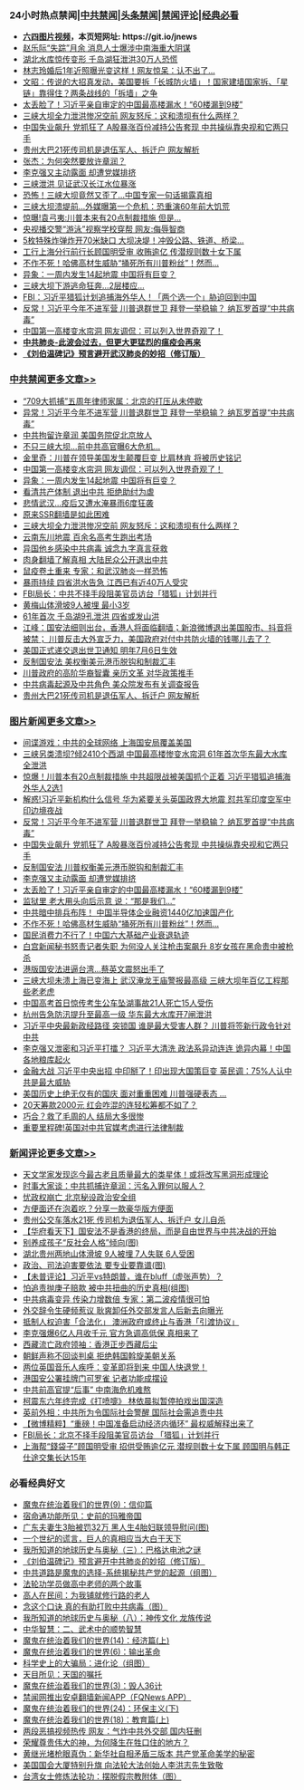 <div id="tt">
<h3>24小时热点禁闻|<a href="#%E4%B8%AD%E5%85%B1%E7%A6%81%E9%97%BB%E6%9B%B4%E5%A4%9A%E6%96%87%E7%AB%A0">中共禁闻</a>|<a href="#%E5%9B%BE%E7%89%87%E6%96%B0%E9%97%BB%E6%9B%B4%E5%A4%9A%E6%96%87%E7%AB%A0">头条禁闻</a>|<a href="#%E6%96%B0%E9%97%BB%E8%AF%84%E8%AE%BA%E6%9B%B4%E5%A4%9A%E6%96%87%E7%AB%A0">禁闻评论|<a href="#%E5%BF%85%E7%9C%8B%E7%BB%8F%E5%85%B8%E5%A5%BD%E6%96%87">经典必看</a></h3>
<ul>
<li><b><a href="http://d1.bdrive.tk/64.mp4" target="_blank">六四图片视频</a>，本页短网址: https://git.io/jnews</b></li>
<li><a href="https://github.com/fqnews/bnews/blob/master/cbnews/20200708/1357407.md">赵乐际“失踪”月余 消息人士爆涉中南海重大阴谋</a></li>
<li><a href="https://github.com/fqnews/bnews/blob/master/cbnews/20200708/1357317.md">湖北水库惊传变形 千岛湖狂泄洪30万人恐慌</a></li>
<li><a href="https://github.com/fqnews/bnews/blob/master/yule/20200708/1357312.md">林志玲婚后1年近照曝光变这样！网友惊呆：认不出了…</a></li>
<li><a href="https://github.com/fqnews/bnews/blob/master/cbnews/20200708/1357359.md">文昭：传说的大招真发动，美国要拆「长城防火墙」！国家建墙国家拆、「星链」靠得住？两条战线的「拆墙」之争</a></li>
<li><a href="https://github.com/fqnews/bnews/blob/master/topimagenews/20200708/1357554.md">太丢脸了！习近平亲自审定的中国最高楼漏水！“60楼漏到9楼”</a></li>
<li><a href="https://github.com/fqnews/bnews/blob/master/cbnews/20200708/1357581.md">三峡大坝全力泄洪惨况空前 网友怒斥：这和溃坝有什么两样？</a></li>
<li><a href="https://github.com/fqnews/bnews/blob/master/topimagenews/20200708/1357633.md">中国失业飙升 党抓狂了 A股暴涨百份减持公告套现 中共操纵靠央视和它两只手</a></li>
<li><a href="https://github.com/fqnews/bnews/blob/master/cbnews/20200708/1357485.md">贵州大巴21死传司机是退伍军人、拆迁户 网友解析</a></li>
<li><a href="https://github.com/fqnews/bnews/blob/master/baitai/20200708/1357457.md">张杰：为何突然要放许章润？</a></li>
<li><a href="https://github.com/fqnews/bnews/blob/master/topimagenews/20200708/1357565.md">李克强又主动露面 却遭党媒排挤</a></li>
<li><a href="https://github.com/fqnews/bnews/blob/master/cbnews/20200708/1357334.md">三峡泄洪 见证武汉长江水位暴涨</a></li>
<li><a href="https://github.com/fqnews/bnews/blob/master/cnnews/20200708/1357601.md">恐怖！三峡大坝竟然又歪了…中国专家一句话揭露真相</a></li>
<li><a href="https://github.com/fqnews/bnews/blob/master/cnnews/20200708/1357593.md">三峡大坝溃堤前…外媒曝第一个危机：恐重演60年前大饥荒</a></li>
<li><a href="https://github.com/fqnews/bnews/blob/master/cbnews/20200708/1357472.md">惊曝!袁弓夷:川普本来有20点制裁措施 但是...</a></li>
<li><a href="https://github.com/fqnews/bnews/blob/master/cbnews/20200708/1357471.md">央视播交警“游泳”视察学校穿帮 网友:侮辱智商</a></li>
<li><a href="https://github.com/fqnews/bnews/blob/master/lifebaike/20200708/1357514.md">5枚特殊炸弹炸开70米缺口 大坝决堤！冲毁公路、铁道、桥梁… </a></li>
<li><a href="https://github.com/fqnews/bnews/blob/master/cnnews/20200708/1357329.md">工行上海分行前行长顾国明受审 收贿逾亿 传潜规则数十女下属</a></li>
<li><a href="https://github.com/fqnews/bnews/blob/master/topimagenews/20200708/1357429.md">不作不死！哈佛高材生威胁“捅死所有川普粉丝”！然而…</a></li>
<li><a href="https://github.com/fqnews/bnews/blob/master/cbnews/20200708/1357609.md">异象：一周内发生14起地震 中国将有巨变？</a></li>
<li><a href="https://github.com/fqnews/bnews/blob/master/cnnews/20200708/1357414.md">三峡大坝下游逃命狂奔…2层楼应…</a></li>
<li><a href="https://github.com/fqnews/bnews/blob/master/cbnews/20200708/1357397.md">FBI：习近平猎狐计划追捕海外华人！「两个选一个」胁迫回到中国</a></li>
<li><a href="https://github.com/fqnews/bnews/blob/master/topimagenews/20200708/1357682.md">反常！习近平今年不进军营 川普退群世卫 拜登一举稳输？ 纳瓦罗首提“中共病毒”</a></li>
<li><a href="https://github.com/fqnews/bnews/blob/master/cbnews/20200708/1357610.md">中国第一高楼变水帘洞 网友调侃：可以列入世界奇观了！</a></li>
<li><b><a href="https://github.com/fqnews/bnews/blob/master/comments/20200211/1275071.md" target="_blank">中共肺炎-此波会过去，但更大更猛烈的瘟疫会再来</a></b></li>
<li><b><a href="https://github.com/fqnews/bnews/blob/master/comments/20200207/1272816.md" target="_blank">《刘伯温碑记》预言避开武汉肺炎的妙招（修订版）</a></b></li>
</ul>
</div>

<div class="catlist">
<h3><a href="https://github.com/fqnews/bnews/blob/master/cbnews/" target="_blank">中共禁闻</a><span><a href="https://github.com/fqnews/bnews/blob/master/cbnews/" target="_blank" rel="nofollow">更多文章>></a></span></h3>
<ul>
<li><a href="https://github.com/fqnews/bnews/blob/master/cbnews/20200708/1357735.md" target="_blank">“709大抓捕”五周年律师家属：北京的打压从未停歇</a></li>
<li><a href="https://github.com/fqnews/bnews/blob/master/cbnews/20200708/1357690.md" target="_blank">异常！习近平今年不进军营 川普退群世卫 拜登一举稳输？ 纳瓦罗首提“中共病毒”</a></li>
<li><a href="https://github.com/fqnews/bnews/blob/master/cbnews/20200708/1357662.md" target="_blank">中共拘留许章润 美国务院促北京放人</a></li>
<li><a href="https://github.com/fqnews/bnews/blob/master/cbnews/20200708/1357616.md" target="_blank">不只三峡大坝&#8230;前中共高官曝6大危机…</a></li>
<li><a href="https://github.com/fqnews/bnews/blob/master/cbnews/20200708/1357611.md" target="_blank">金里奇：川普在领导美国发生颠覆巨变 比肩林肯 将被历史铭记</a></li>
<li><a href="https://github.com/fqnews/bnews/blob/master/cbnews/20200708/1357610.md" target="_blank">中国第一高楼变水帘洞 网友调侃：可以列入世界奇观了！</a></li>
<li><a href="https://github.com/fqnews/bnews/blob/master/cbnews/20200708/1357609.md" target="_blank">异象：一周内发生14起地震 中国将有巨变？</a></li>
<li><a href="https://github.com/fqnews/bnews/blob/master/cbnews/20200708/1357596.md" target="_blank">看清共产体制 退出中共 拒绝助纣为虐</a></li>
<li><a href="https://github.com/fqnews/bnews/blob/master/cbnews/20200708/1357586.md" target="_blank">悲情武汉…疫后又遭水淹暴雨6度狂袭</a></li>
<li><a href="https://github.com/fqnews/bnews/blob/master/cbnews/20200708/1357583.md" target="_blank">原来SSR翻墙是如此困难</a></li>
<li><a href="https://github.com/fqnews/bnews/blob/master/cbnews/20200708/1357581.md" target="_blank">三峡大坝全力泄洪惨况空前 网友怒斥：这和溃坝有什么两样？</a></li>
<li><a href="https://github.com/fqnews/bnews/blob/master/cbnews/20200708/1357566.md" target="_blank">云南东川地震 百余名高考生跑出考场</a></li>
<li><a href="https://github.com/fqnews/bnews/blob/master/cbnews/20200708/1357545.md" target="_blank">异国他乡感染中共病毒 诚念九字真言获救</a></li>
<li><a href="https://github.com/fqnews/bnews/blob/master/cbnews/20200708/1357547.md" target="_blank">肉身翻墙了解真相 大陆民众公开退出中共</a></li>
<li><a href="https://github.com/fqnews/bnews/blob/master/cbnews/20200708/1357553.md" target="_blank">鼠疫卷土重来 专家：和武汉肺炎一样恐怖</a></li>
<li><a href="https://github.com/fqnews/bnews/blob/master/cbnews/20200708/1357557.md" target="_blank">暴雨持续 四省洪水告急 江西已有近40万人受灾</a></li>
<li><a href="https://github.com/fqnews/bnews/blob/master/cbnews/20200708/1357550.md" target="_blank">FBI局长：中共不择手段阻美官员访台「猎狐」计划并行</a></li>
<li><a href="https://github.com/fqnews/bnews/blob/master/cbnews/20200708/1357549.md" target="_blank">黄梅山体滑坡9人被埋 最小3岁</a></li>
<li><a href="https://github.com/fqnews/bnews/blob/master/cbnews/20200708/1357548.md" target="_blank">61年首次 千岛湖9孔泄洪 四省或发山洪</a></li>
<li><a href="https://github.com/fqnews/bnews/blob/master/cbnews/20200708/1357510.md" target="_blank">江峰：国安法细则出台，香港人将面临翻墙；新浪微博退出美国股市、抖音将被禁； 川普反击大外宣乏力，美国政府对付中共防火墙的钱哪儿去了？</a></li>
<li><a href="https://github.com/fqnews/bnews/blob/master/cbnews/20200708/1357492.md" target="_blank">美国正式递交退出世卫通知 明年7月6日生效</a></li>
<li><a href="https://github.com/fqnews/bnews/blob/master/cbnews/20200708/1357489.md" target="_blank">反制国安法 美权衡美元港币脱钩和制裁汇丰</a></li>
<li><a href="https://github.com/fqnews/bnews/blob/master/cbnews/20200708/1357488.md" target="_blank">川普政府的高阶华裔智囊 亲历文革 对华政策推手</a></li>
<li><a href="https://github.com/fqnews/bnews/blob/master/cbnews/20200708/1357486.md" target="_blank">中共病毒起源及中共角色 美众院发布有关调查报告</a></li>
<li><a href="https://github.com/fqnews/bnews/blob/master/cbnews/20200708/1357485.md" target="_blank">贵州大巴21死传司机是退伍军人、拆迁户 网友解析</a></li>

</ul>
</div>
<div class="catlist">
<h3><a href="https://github.com/fqnews/bnews/blob/master/topimagenews/" target="_blank">图片新闻</a><span><a href="https://github.com/fqnews/bnews/blob/master/topimagenews/" target="_blank" rel="nofollow">更多文章>></a></span></h3>
<ul>
<li><a href="https://github.com/fqnews/bnews/blob/master/topimagenews/20200709/1357813.md" target="_blank">间谍游戏：中共的全球网络 上海国安局覆盖美国</a></li>
<li><a href="https://github.com/fqnews/bnews/blob/master/topimagenews/20200708/1357792.md" target="_blank">三峡另类溃坝?倾2410个西湖 中国最高楼惨变水帘洞 61年首次华东最大水库全泄洪</a></li>
<li><a href="https://github.com/fqnews/bnews/blob/master/topimagenews/20200708/1357762.md" target="_blank">惊爆！川普本有20点制裁措施 中共超限战被美国抓个正着 习近平猎狐追捕海外华人2选1</a></li>
<li><a href="https://github.com/fqnews/bnews/blob/master/topimagenews/20200708/1357753.md" target="_blank">解惑!习近平新机构什么信号 华为紧要关头英国政界大地震 怼共军印度空军中印边境夜战</a></li>
<li><a href="https://github.com/fqnews/bnews/blob/master/topimagenews/20200708/1357682.md" target="_blank">反常！习近平今年不进军营 川普退群世卫 拜登一举稳输？ 纳瓦罗首提“中共病毒”</a></li>
<li><a href="https://github.com/fqnews/bnews/blob/master/topimagenews/20200708/1357633.md" target="_blank">中国失业飙升 党抓狂了 A股暴涨百份减持公告套现 中共操纵靠央视和它两只手</a></li>
<li><a href="https://github.com/fqnews/bnews/blob/master/topimagenews/20200708/1357608.md" target="_blank">反制国安法 川普权衡美元港币脱钩和制裁汇丰</a></li>
<li><a href="https://github.com/fqnews/bnews/blob/master/topimagenews/20200708/1357565.md" target="_blank">李克强又主动露面 却遭党媒排挤</a></li>
<li><a href="https://github.com/fqnews/bnews/blob/master/topimagenews/20200708/1357554.md" target="_blank">太丢脸了！习近平亲自审定的中国最高楼漏水！“60楼漏到9楼”</a></li>
<li><a href="https://github.com/fqnews/bnews/blob/master/topimagenews/20200708/1357528.md" target="_blank">监狱里 老大用头向后示意 说：“那是我们&#8230;”</a></li>
<li><a href="https://github.com/fqnews/bnews/blob/master/topimagenews/20200708/1357527.md" target="_blank">中共暗中排兵布阵！ 中国半导体企业融资1440亿加速国产化</a></li>
<li><a href="https://github.com/fqnews/bnews/blob/master/topimagenews/20200708/1357429.md" target="_blank">不作不死！哈佛高材生威胁“捅死所有川普粉丝”！然而…</a></li>
<li><a href="https://github.com/fqnews/bnews/blob/master/topimagenews/20200708/1357406.md" target="_blank">国民消费力不行了！中国六大基础产业衰退轨迹</a></li>
<li><a href="https://github.com/fqnews/bnews/blob/master/topimagenews/20200708/1357366.md" target="_blank">白宫新闻秘书怒责记者失职 为何没人关注枪击案飙升 8岁女孩在黑命贵中被枪杀</a></li>
<li><a href="https://github.com/fqnews/bnews/blob/master/topimagenews/20200707/1357259.md" target="_blank">港版国安法进逼台湾&#8230;蔡英文震怒出手了</a></li>
<li><a href="https://github.com/fqnews/bnews/blob/master/topimagenews/20200707/1357254.md" target="_blank">三峡大坝未溃上海已变海上 武汉淹龙王庙警报最高级 三峡大坝年百亿工程那些老老虎</a></li>
<li><a href="https://github.com/fqnews/bnews/blob/master/topimagenews/20200707/1357206.md" target="_blank">中国高考首日惊传考生公车坠湖事故21人死亡15人受伤</a></li>
<li><a href="https://github.com/fqnews/bnews/blob/master/topimagenews/20200707/1357180.md" target="_blank">杭州告急防汛提升至最高一级 华东最大水库开7闸泄洪</a></li>
<li><a href="https://github.com/fqnews/bnews/blob/master/topimagenews/20200707/1357162.md" target="_blank">习近平中央最新政经路径 突锁国 谁是最大受害人群？ 川普将签新行政令针对中共</a></li>
<li><a href="https://github.com/fqnews/bnews/blob/master/topimagenews/20200707/1357082.md" target="_blank">李克强又泄密和习近平打擂？ 习近平大清洗 政法系异动连连 诡异内幕！中国各地粮库起火</a></li>
<li><a href="https://github.com/fqnews/bnews/blob/master/topimagenews/20200707/1357068.md" target="_blank">金融大战 习近平中央出招 中印掰了！印出现大国策巨变 英民调：75%人认中共是最大威胁</a></li>
<li><a href="https://github.com/fqnews/bnews/blob/master/topimagenews/20200707/1357047.md" target="_blank">美国历史上绝无仅有的国庆 面对重重困难 川普强硬表态 …</a></li>
<li><a href="https://github.com/fqnews/bnews/blob/master/topimagenews/20200707/1357033.md" target="_blank">20天筹款2000元 红会咋混的连轻松筹都不如了？</a></li>
<li><a href="https://github.com/fqnews/bnews/blob/master/topimagenews/20200707/1357017.md" target="_blank">巧合？救了毛周的人 结局大多很惨</a></li>
<li><a href="https://github.com/fqnews/bnews/blob/master/topimagenews/20200707/1356924.md" target="_blank">重要里程碑!英国对中共官媒考虑进行法律制裁</a></li>

</ul>
</div>
<div class="catlist">
<h3><a href="https://github.com/fqnews/bnews/blob/master/comments/" target="_blank">新闻评论</a><span><a href="https://github.com/fqnews/bnews/blob/master/comments/" target="_blank" rel="nofollow">更多文章>></a></span></h3>
<ul>
<li><a href="https://github.com/fqnews/bnews/blob/master/comments/20200708/1357771.md" target="_blank">天文学家发现迄今最古老且质量最大的类星体！或将改写黑洞形成理论</a></li>
<li><a href="https://github.com/fqnews/bnews/blob/master/comments/20200708/1357770.md" target="_blank">时事大家谈：中共抓捕许章润：污名入罪何以服人？</a></li>
<li><a href="https://github.com/fqnews/bnews/blob/master/comments/20200708/1357755.md" target="_blank">忧政权崩亡 北京秘设政治安全组</a></li>
<li><a href="https://github.com/fqnews/bnews/blob/master/comments/20200708/1357754.md" target="_blank">方便面还在泡着吃？分享一款豪华版方便面</a></li>
<li><a href="https://github.com/fqnews/bnews/blob/master/comments/20200708/1357748.md" target="_blank">贵州公交车落水21死 传司机为退伍军人、拆迁户 女儿自杀</a></li>
<li><a href="https://github.com/fqnews/bnews/blob/master/comments/20200708/1357733.md" target="_blank">【华府看天下】国安法不是香港的终局，而是自由世界与中共决战的开始</a></li>
<li><a href="https://github.com/fqnews/bnews/blob/master/comments/20200708/1357726.md" target="_blank">别养成孩子“反社会人格”倾向(图)</a></li>
<li><a href="https://github.com/fqnews/bnews/blob/master/comments/20200708/1357716.md" target="_blank">湖北贵州两地山体滑坡 9人被埋 7人失联 6人受困</a></li>
<li><a href="https://github.com/fqnews/bnews/blob/master/comments/20200708/1357715.md" target="_blank">政治、司法迫害要依法 要专业要靠谱(图)</a></li>
<li><a href="https://github.com/fqnews/bnews/blob/master/comments/20200708/1357701.md" target="_blank">【未普评论】习近平vs特朗普，谁在bluff（虚张声势）？</a></li>
<li><a href="https://github.com/fqnews/bnews/blob/master/comments/20200708/1357696.md" target="_blank">怕追责抛庚子赔款 被中共扭曲的历史真相(组图)</a></li>
<li><a href="https://github.com/fqnews/bnews/blob/master/comments/20200708/1357693.md" target="_blank">中共病毒变异 传染力增数倍 专家：第二波疫情很可怕</a></li>
<li><a href="https://github.com/fqnews/bnews/blob/master/comments/20200708/1357687.md" target="_blank">外交辞令生硬频惹议 耿爽卸任外交部发言人后新去向曝光</a></li>
<li><a href="https://github.com/fqnews/bnews/blob/master/comments/20200708/1357679.md" target="_blank">抵制人权迫害「合法化」 澳洲政府或终止与香港「引渡协议」</a></li>
<li><a href="https://github.com/fqnews/bnews/blob/master/comments/20200708/1357670.md" target="_blank">李克强爆6亿人月收千元 官方急调高低保 真相来了</a></li>
<li><a href="https://github.com/fqnews/bnews/blob/master/comments/20200708/1357634.md" target="_blank">西藏流亡政府领袖：香港正步西藏后尘</a></li>
<li><a href="https://github.com/fqnews/bnews/blob/master/comments/20200708/1357618.md" target="_blank">朝鲜声称不回谈判桌  拒绝韩国斡旋美朝关系</a></li>
<li><a href="https://github.com/fqnews/bnews/blob/master/comments/20200708/1357612.md" target="_blank">两位英国音乐人疾呼：变革即将到来 中国人快退党！</a></li>
<li><a href="https://github.com/fqnews/bnews/blob/master/comments/20200708/1357606.md" target="_blank">港国安公署挂牌门可罗雀 记者功能成摆设</a></li>
<li><a href="https://github.com/fqnews/bnews/blob/master/comments/20200708/1357604.md" target="_blank">中共前高官提“后事” 中南海危机难熬</a></li>
<li><a href="https://github.com/fqnews/bnews/blob/master/comments/20200708/1357602.md" target="_blank">柯震东六年终完成《打喷嚏》 林依晨拟暂停拍戏出国深造</a></li>
<li><a href="https://github.com/fqnews/bnews/blob/master/comments/20200708/1357595.md" target="_blank">英前外相：中共所为令国际社会警醒  国际社会需追责中共</a></li>
<li><a href="https://github.com/fqnews/bnews/blob/master/comments/20200708/1357569.md" target="_blank">【微博精粹】“重磅！中国准备启动经济内循环” 最权威解释出来了</a></li>
<li><a href="https://github.com/fqnews/bnews/blob/master/comments/20200708/1357523.md" target="_blank">FBI局长：北京不择手段阻美官员访台 「猎狐」计划并行</a></li>
<li><a href="https://github.com/fqnews/bnews/blob/master/comments/20200708/1357519.md" target="_blank">上海帮“錢袋子”顾国明受审 招供受贿逾亿元 潜规则数十女下属 顾国明与韩正仕途交集长达15年</a></li>

</ul>
</div>

<div class="catlist">
<h3>必看经典好文</h3>
<ul>
<li><a href="https://github.com/fqnews/bnews/blob/master/topimagenews/20180529/949649.md" target="_blank">魔鬼在统治着我们的世界(9)：信仰篇</a></li>
<li><a href="https://github.com/fqnews/bnews/blob/master/cbnews/20180711/970353.md" target="_blank">宿命通功能所见：史前的玛雅帝国</a></li>
<li><a href="https://github.com/fqnews/bnews/blob/master/cbnews/20200611/1343037.md" target="_blank">广东夫妻生3胎被罚32万 黑人生4胎妇联领导慰问(图)</a></li>
<li><a href="https://github.com/fqnews/bnews/blob/master/comments/20200621/1348067.md" target="_blank">一个世纪的谎言，巨人的真相应当大白于天下</a></li>
<li><a href="https://github.com/fqnews/bnews/blob/master/tculture/xiulian/20170726/797589.md" target="_blank">我所知道的地球历史与奥秘（三）：巴格达电池之谜</a></li>
<li><a href="https://github.com/fqnews/bnews/blob/master/comments/20200207/1272816.md" target="_blank">《刘伯温碑记》预言避开中共肺炎的妙招（修订版）</a></li>
<li><a href="https://github.com/fqnews/bnews/blob/master/comments/20181209/1044543.md" target="_blank">中共道路是魔鬼的选择-系统揭秘共产党的起源（组图）</a></li>
<li><a href="https://github.com/fqnews/bnews/blob/master/comments/20200629/1352533.md" target="_blank">法轮功学员做高中老师的两个故事</a></li>
<li><a href="https://github.com/fqnews/bnews/blob/master/tculture/20121023/72121.md" target="_blank">高人在民间：为我铺就修行路的老人</a></li>
<li><a href="https://github.com/fqnews/bnews/blob/master/comments/20200707/1357090.md" target="_blank">念这个口诀 真的有助打败中共病毒（图）</a></li>
<li><a href="https://github.com/fqnews/bnews/blob/master/topimagenews/20180225/905380.md" target="_blank">我所知道的地球历史与奥秘（八）：神传文化 龙族传说</a></li>
<li><a href="https://github.com/fqnews/bnews/blob/master/comments/20200605/783249.md" target="_blank">中华智慧：二、武术中的顺势智慧</a></li>
<li><a href="https://github.com/fqnews/bnews/blob/master/topimagenews/20180605/953415.md" target="_blank">魔鬼在统治着我们的世界(14)：经济篇(上)</a></li>
<li><a href="https://github.com/fqnews/bnews/blob/master/topimagenews/20180524/947358.md" target="_blank">魔鬼在统治着我们的世界(6)：输出革命</a></li>
<li><a href="https://github.com/fqnews/bnews/blob/master/comments/20200605/783246.md" target="_blank">科学史上的大骗局：进化论（组图）</a></li>
<li><a href="https://github.com/fqnews/bnews/blob/master/tculture/20180919/1000196.md" target="_blank">天目所见：天国的嘱托</a></li>
<li><a href="https://github.com/fqnews/bnews/blob/master/topimagenews/20180521/945342.md" target="_blank">魔鬼在统治着我们的世界(3)：毁人36计</a></li>
<li><a href="https://github.com/fqnews/bnews/blob/master/comments/20200503/1322531.md" target="_blank">禁闻网推出安卓翻墙新闻APP（FQNews APP）</a></li>
<li><a href="https://github.com/fqnews/bnews/blob/master/cbnews/20180907/994846.md" target="_blank">魔鬼在统治着我们的世界(24)：环保主义(下)</a></li>
<li><a href="https://github.com/fqnews/bnews/blob/master/topimagenews/20180701/965109.md" target="_blank">魔鬼在统治着我们的世界(18)：教育篇(上)</a></li>
<li><a href="https://github.com/fqnews/bnews/blob/master/cbnews/20200703/1355059.md" target="_blank">两段恶搞视频热传 网友：气炸中共外交部 国内狂删</a></li>
<li><a href="https://github.com/fqnews/bnews/blob/master/comments/20200618/1346830.md" target="_blank">荣耀尊贵伟大的神，为何降生在牲口住的地方？</a></li>
<li><a href="https://github.com/fqnews/bnews/blob/master/lifebaike/20180921/1001174.md" target="_blank">黄继光堵枪眼真伪：新华社自相矛盾三版本 共产党革命美学的秘密</a></li>
<li><a href="https://github.com/fqnews/bnews/blob/master/comments/20200516/1329276.md" target="_blank">美国国会大厦特别升旗 向法轮大法创始人李洪志先生致敬</a></li>
<li><a href="https://github.com/fqnews/bnews/blob/master/cbnews/20200610/1342772.md" target="_blank">台湾女士修炼法轮功：摆脱假宗教附体（图）</a></li>

</ul>
</div>